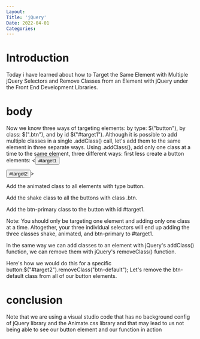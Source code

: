 ```yaml
---
Layout:
Title: 'jQuery'
Date: 2022-04-01
Categories:
---
```


# Introduction

Today i have learned about how to Target the Same Element with Multiple jQuery Selectors
and Remove Classes from an Element with jQuery under 
the Front End Development Libraries.

# body

Now we know three ways of targeting elements: by type: $("button"), by class: $(".btn"), 
and by id $("#target1").
Although it is possible to add multiple classes in a single .addClass() call, 
let's add them to the same element in three separate ways.
Using .addClass(), add only one class at a time to the same element, three different ways:
first less create a button elements:
<<button class="btn btn-default target" id="target1">#target1</button>
 
 <button class="btn btn-default target" id="target2">#target2</button>>

Add the animated class to all elements with type button.

Add the shake class to all the buttons with class .btn.

Add the btn-primary class to the button with id #target1.

Note: You should only be targeting one element and adding only one class at a time. Altogether, your three 
individual selectors will end up adding the three classes shake, animated, and btn-primary to #target1.

<script>
$(document).ready(function() {
$("button").addClass("animated");
$(".btn").addClass("shake");
$("#target1").addClass("btn-primary");
  });
</script>

In the same way we can add classes to an element with jQuery's addClass() function, we
can remove them with jQuery's removeClass() function.

Here's how we would do this for a specific button:$("#target2").removeClass("btn-default");
Let's remove the btn-default class from all of our button elements.
<script>
$(document).ready(function() {
$("button").removeClass("btn-default");
  });
</script>

# conclusion
Note that we are using a visual studio code that has no background config of jQuery library and
the Animate.css library and that may lead to us not being able to see our  button element and our function
in action
